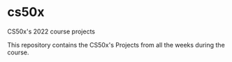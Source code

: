 # cs50x
CS50x's 2022 course projects

This repository contains the CS50x's Projects from all the weeks during the course.
